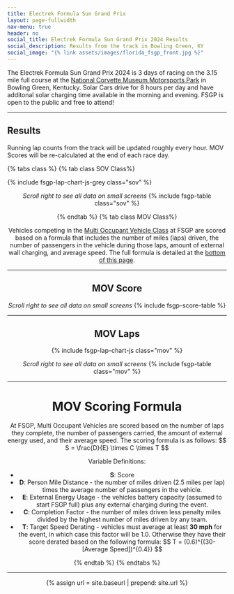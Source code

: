 ```yaml
---
title: Electrek Formula Sun Grand Prix
layout: page-fullwidth
nav-menu: true
header: no
social_title: Electrek Formula Sun Grand Prix 2024 Results
social_description: Results from the track in Bowling Green, KY
social_image: "{% link assets/images/florida_fsgp_front.jpg %}"
---
```



The Electrek Formula Sun Grand Prix 2024 is 3 days of racing on the 3.15 mile full course at the [National Corvette Museum Motorsports Park](https://www.motorsportspark.org/) in Bowling Green, Kentucky. Solar Cars drive for 8 hours per day and have additonal solar charging time available in the morning and evening. FSGP is open to the public and free to attend! 

-----
## Results

Running lap counts from the track will be updated roughly every hour. MOV Scores will be re-calculated at the end of each race day. 

{% tabs class %}
{% tab class SOV Class%}

{% include fsgp-lap-chart-js-grey class="sov" %}
<br>
<div style="margin:auto; text-align:center;"> <i> Scroll right to see all data on small screens </i>
{% include fsgp-table class="sov" %}



{% endtab %}
{% tab class MOV Class%}


Vehicles competing in the [Multi Occupant Vehicle Class](https://www.americansolarchallenge.org/the-competition/vehicle-classes/) at FSGP are scored based on a formula that includes the number of miles (laps) driven, the number of passengers in the vehicle during those laps, amount of external wall charging, and average speed. The full formula is detailed at the [bottom of this page](#mov-scoring-formula). 


-----
## MOV Score

<div style="margin:auto; text-align:center;"> <i> Scroll right to see all data on small screens </i>
{% include fsgp-score-table %}
</div>

-----

## MOV Laps
{% include fsgp-lap-chart-js class="mov" %}
<br>
<div style="margin:auto; text-align:center;"> <i> Scroll right to see all data on small screens </i>
{% include fsgp-table class="mov" %}
</div>

-----

# MOV Scoring Formula

At FSGP, Multi Occupant Vehicles are scored based on the number of laps they complete, the number of passengers carried, the amount of external energy used, and their average speed. The scoring formula is as follows: \$$ S = \frac{D}{E} \times C \times T $$

Variable Definitions: 
- __S__: Score
- __D__: Person  Mile Distance - the number of miles driven (2.5 miles per lap) times the average number of passengers in the vehicle. 
- __E__: External Energy Usage - the vehicles battery capacity (assumed to start FSGP full) plus any external charging during the event. 
- __C__: Completion Factor - the number of miles driven less penalty miles divided by the highest number of miles driven by any team. 
- __T__: Target Speed Derating - vehicles must average at least <b>30 mph</b> for the event, in which case this factor will be 1.0. Otherwise they have their score derated based on the following formula: \$$ T = (0.6)^{(30-[Average Speed])^{0.4}} $$



{% endtab %}
{% endtabs %}

-----

{% assign url = site.baseurl | prepend: site.url %}
<link rel="stylesheet" href="{{ url }}/assets/css/tabs.css">
<script src="{{ url }}/assets/js/tabs.js"></script>
<script> jekyllTabs.init({
    activateTabFromUrl: true,
});
</script>
<script type="text/javascript" async
  src="https://cdnjs.cloudflare.com/ajax/libs/mathjax/2.7.1/MathJax.js?config=TeX-MML-AM_CHTML">
</script>




